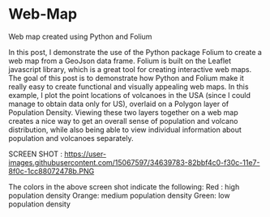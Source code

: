 # Web-Map
Web map created using Python and Folium

In this post, I demonstrate the use of the Python package Folium to create a web map from a GeoJson data frame. Folium is built on the Leaflet javascript library, which is a great tool for creating interactive web maps.
The goal of this post is to demonstrate how Python and Folium make it really easy to create functional and visually appealing web maps.
In this example, I plot the point locations of volcanoes in the USA (since I could manage to obtain data only for US), overlaid on a Polygon layer of Population Density. Viewing these two layers together on a web map creates a nice way to get an overall sense of population and volcano distribution, while also being able to view individual information about population and volcanoes separately.

SCREEN SHOT :
https://user-images.githubusercontent.com/15067597/34639783-82bbf4c0-f30c-11e7-8f0c-1cc88072478b.PNG

The colors in the above screen shot indicate the following:
Red : high population density
Orange: medium population density
Green: low population density
